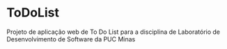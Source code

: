 # ToDoList
Projeto de aplicação web de To Do List para a disciplina de Laboratório de Desenvolvimento de Software da PUC Minas
